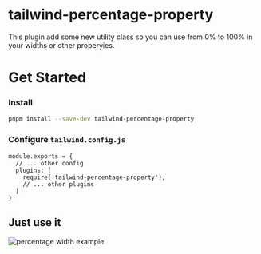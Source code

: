 # tailwind-percentage-property

This plugin add some new utility class so you can use from 0% to 100% in your widths or other properyies.

# Get Started

### Install

```bash
pnpm install --save-dev tailwind-percentage-property
```

### Configure `tailwind.config.js`

```
module.exports = {
  // ... other config
  plugins: [
    require('tailwind-percentage-property'),
    // ... other plugins
  ]
}
```

## Just use it

![percentage width example](https://i.imgur.com/isk1mSs.png)

